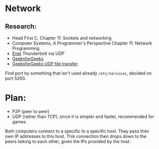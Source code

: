 # Network

## Research:
- Head First C, Chapter 11: Sockets and networking
- Computer Systems, A Programmer's Perspective Chapter 11: Network Programming
- [Enet](https://github.com/zpl-c/enet) Thunderbolt via UDP
- [GeeksforGeeks](https://www.geeksforgeeks.org/socket-programming-cc/)
- [GeeksforGeeks UDP file transfer](https://www.geeksforgeeks.org/c-program-for-file-transfer-using-udp/)

Find port by something that isn't used already
`/etc/services`, decided on port 5200.

# Plan:

- P2P (peer to peer)
- UDP (rather than TCP), since it is simpler and faster, recommended for games

Both computers connect to a specific to a specific host. They pass their own IP addresses to this host.
This connection then drops down to the peers talking to each other, given the IPs provided by the host.

